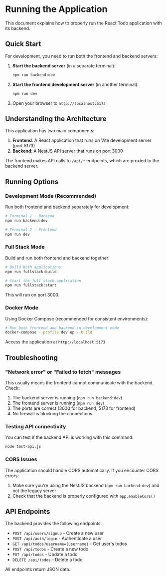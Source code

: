 # Running the Application

This document explains how to properly run the React Todo application with its backend.

## Quick Start

For development, you need to run both the frontend and backend servers:

1. **Start the backend server** (in a separate terminal):
   ```bash
   npm run backend:dev
   ```

2. **Start the frontend development server** (in another terminal):
   ```bash
   npm run dev
   ```

3. Open your browser to `http://localhost:5173`

## Understanding the Architecture

This application has two main components:

1. **Frontend**: A React application that runs on Vite development server (port 5173)
2. **Backend**: A NestJS API server that runs on port 3000

The frontend makes API calls to `/api/*` endpoints, which are proxied to the backend server.

## Running Options

### Development Mode (Recommended)

Run both frontend and backend separately for development:

```bash
# Terminal 1 - Backend
npm run backend:dev

# Terminal 2 - Frontend
npm run dev
```

### Full Stack Mode

Build and run both frontend and backend together:

```bash
# Build both applications
npm run fullstack:build

# Start the full stack application
npm run fullstack:start
```

This will run on port 3000.

### Docker Mode

Using Docker Compose (recommended for consistent environments):

```bash
# Run both frontend and backend in development mode
docker-compose --profile dev up --build
```

Access the application at `http://localhost:5173`

## Troubleshooting

### "Network error" or "Failed to fetch" messages

This usually means the frontend cannot communicate with the backend. Check:

1. The backend server is running (`npm run backend:dev`)
2. The frontend server is running (`npm run dev`)
3. The ports are correct (3000 for backend, 5173 for frontend)
4. No firewall is blocking the connections

### Testing API connectivity

You can test if the backend API is working with this command:

```bash
node test-api.js
```

### CORS Issues

The application should handle CORS automatically. If you encounter CORS errors:

1. Make sure you're using the NestJS backend (`npm run backend:dev`) and not the legacy server
2. Check that the backend is properly configured with `app.enableCors()`

## API Endpoints

The backend provides the following endpoints:

- `POST /api/users/signup` - Create a new user
- `POST /api/auth/login` - Authenticate a user
- `GET /api/todos?username={username}` - Get user's todos
- `POST /api/todos` - Create a new todo
- `PUT /api/todos` - Update a todo
- `DELETE /api/todos` - Delete a todo

All endpoints return JSON data.